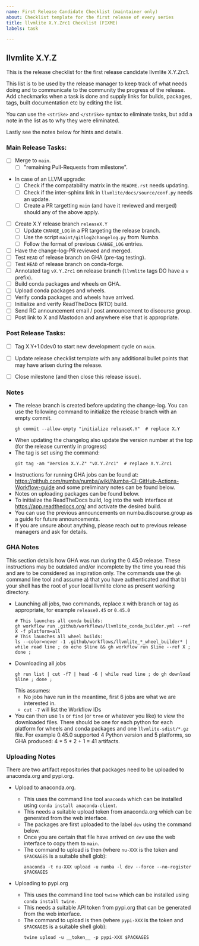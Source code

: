 ```yaml
---
name: First Release Candidate Checklist (maintainer only)
about: Checklist template for the first release of every series
title: llvmlite X.Y.Zrc1 Checklist (FIXME)
labels: task

---
```


## llvmlite X.Y.Z

This is the release checklist for the first release candidate llvmlite
X.Y.Zrc1. 

This list is to be used by the release manager to keep track of what needs
doing and to communicate to the community the progress of the release. Add
checkmarks when a task is done and supply links for builds, packages, tags,
built documentation etc by editing the list.

You can use the `<strike>` and `</strike>` syntax to eliminate tasks, but add a
note in the list as to why they were eliminated.

Lastly see the notes below for hints and details.

### Main Release Tasks:

* [ ] Merge to `main`.
    * [ ] "remaining Pull-Requests from milestone".
* In case of an LLVM upgrade:
    * [ ] Check if the compatability matrix in the `README.rst` needs updating.
    * [ ] Check if the inter-sphinx link in `llvmlite/docs/source/conf.py`
          needs an update.
    * [ ] Create a PR targetting `main` (and have it reviewed and merged)
          should any of the above apply.
* [ ] Create X.Y release branch `releaseX.Y`
    * [ ] Update `CHANGE_LOG` in a PR targeting the release branch.
    * [ ] Use the script `maint/gitlog2changelog.py` from Numba.
    * [ ] Follow the format of previous `CHANGE_LOG` entries.
* [ ] Have the change-log-PR reviewed and merged.
* [ ] Test `HEAD` of release branch on GHA (pre-tag testing).
* [ ] Test `HEAD` of release branch on conda-forge.
* [ ] Annotated tag `vX.Y.Zrc1` on release branch (`llvmlite` tags DO have a `v` prefix).
* [ ] Build conda packages and wheels on GHA.
* [ ] Upload conda packages and wheels.
* [ ] Verify conda packages and wheels have arrived.
* [ ] Initialize and verify ReadTheDocs (RTD) build.
* [ ] Send RC announcement email / post announcement to discourse group.
* [ ] Post link to X and Mastodon and anywhere else that is appropriate.

### Post Release Tasks:

* [ ] Tag X.Y+1.0dev0 to start new development cycle on `main`.
* [ ] Update release checklist template with any additional bullet points that
      may have arisen during the release.
* [ ] Close milestone (and then close this release issue).


### Notes

* The releae branch is created before updating the change-log. You can use the
  following command to initialize the release branch with an empty commit.
  ```
  gh commit --allow-empty "initialize releaseX.Y"  # replace X.Y
  ```
* When updating the changelog also update the version number at the top (for
  the release currently in progress)
* The tag is set using the command:
  ```
  git tag -am "Version X.Y.Z" "vX.Y.Zrc1"  # replace X.Y.Zrc1
  ```
* Instructions for running GHA jobs can be found at:
  https://github.com/numba/numba/wiki/Numba-CI-GitHub-Actions-Workflow-guide
  and some preliminary notes can be found below.
* Notes on uploading packages can be found below.
* To initialize the ReadTheDocs build, log into the web interface at
  https://app.readthedocs.org/ and activate the desired build.
* You can use the previous announcements on numba.discourse.group as a guide
  for future announcements.
* If you are unsure about anything, please reach out to previous release
  managers and ask for details.

### GHA Notes

This section details how GHA was run during the 0.45.0 release. These
instructions may be outdated and/or incomplete by the time you read this and
are to be considered as inspiration only. The commands use the `gh` command
line tool and assume a) that you have authenticated and that b) your shell has
the root of your local llvmlite clone as present working directory.

* Launching all jobs, two commands, replace `X` with branch or tag as
  appropriate, for example `release0.45` or `0.45.0`
  ```
  # This launches all conda builds:
  gh workflow run .github/workflows/llvmlite_conda_builder.yml --ref X -f platform=all
  # This launches all wheel builds:
  ls --color=never -1 .github/workflows/llvmlite_*_wheel_builder* | while read line ; do echo $line && gh workflow run $line --ref X ; done ;
  ```
* Downloading all jobs
  ```
  gh run list | cut -f7 | head -6 | while read line ; do gh download $line ; done ;
  ```
  This assumes:
    * No jobs have run in the meantime, first 6 jobs are what we are interested
      in.
    * `cut -7` will list the Workflow IDs
* You can then use `ls` or `find` (or `tree` or whatever you like) to view the
  downloaded files. There should be one for each python for each platform for
  wheels and conda packages and one `llvmlite-sdist/*.gz` file. For example
  0.45.0 supported 4 Python version and 5 platforms, so GHA produced:
  4 * 5 * 2 + 1 = 41 artifacts.

### Uploading Notes

There are two artifact repositories that packages need to be uploaded to
anaconda.org and pypi.org.

* Upload to anaconda.org.
  * This uses the command line tool `anaconda` which can be installed using
    `conda install anaconda-client`.
  * This needs a suitable upload token from anaconda.org which can be generated
    from the web interface.
  * The packages are first uploaded to the label `dev` using the command below.
  * Once you are certain that file have arrived on `dev` use the web interface
    to copy them to `main`.
  * The command to upload is then (where `nu-XXX` is the token and `$PACKAGES`
    is a suitable shell glob):
    ```
    anaconda -t nu-XXX upload -u numba -l dev --force --no-register $PACKAGES
    ```

* Uploading to pypi.org
  * This uses the command line tool `twine` which can be installed using `conda
    install twine`.
  * This needs a suitable API token from pypi.org that can be generated from
    the web interface.
  * The command to upload is then (where `pypi-XXX` is the token and `$PACKAGES`
    is a suitable shell glob):
    ```
    twine upload -u __token__ -p pypi-XXX $PACKAGES
    ```
